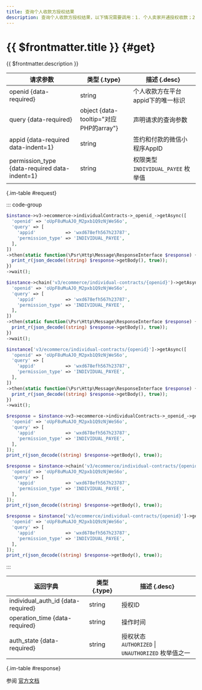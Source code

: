 ```yaml
---
title: 查询个人收款方授权结果
description: 查询个人收款方授权结果，以下情况需要调用：1. 个人卖家开通授权收款；2. 交易下单前，需要individual_auth_id
---
```


# {{ $frontmatter.title }} {#get}

{{ $frontmatter.description }}

| 请求参数 | 类型 {.type} | 描述 {.desc}
| --- | --- | ---
| openid {data-required} | string | 个人收款方在平台appid下的唯一标识
| query {data-required} | object {data-tooltip="对应PHP的array"} | 声明请求的查询参数
| appid {data-required data-indent=1} | string | 签约和付款的微信小程序AppID
| permission_type {data-required data-indent=1} | string | 权限类型<br/>`INDIVIDUAL_PAYEE` 枚举值

{.im-table #request}

::: code-group

```php [异步纯链式]
$instance->v3->ecommerce->individualContracts->_openid_->getAsync([
  'openid' => 'oUpF8uMuAJO_M2pxb1Q9zNjWeS6o',
  'query' => [
    'appid'           => 'wxd678efh567h23787',
    'permission_type' => 'INDIVIDUAL_PAYEE',
  ],
])
->then(static function(\Psr\Http\Message\ResponseInterface $response) {
  print_r(json_decode((string) $response->getBody(), true));
})
->wait();
```

```php [异步声明式]
$instance->chain('v3/ecommerce/individual-contracts/{openid}')->getAsync([
  'openid' => 'oUpF8uMuAJO_M2pxb1Q9zNjWeS6o',
  'query' => [
    'appid'           => 'wxd678efh567h23787',
    'permission_type' => 'INDIVIDUAL_PAYEE',
  ],
])
->then(static function(\Psr\Http\Message\ResponseInterface $response) {
  print_r(json_decode((string) $response->getBody(), true));
})
->wait();
```

```php [异步属性式]
$instance['v3/ecommerce/individual-contracts/{openid}']->getAsync([
  'openid' => 'oUpF8uMuAJO_M2pxb1Q9zNjWeS6o',
  'query' => [
    'appid'           => 'wxd678efh567h23787',
    'permission_type' => 'INDIVIDUAL_PAYEE',
  ],
])
->then(static function(\Psr\Http\Message\ResponseInterface $response) {
  print_r(json_decode((string) $response->getBody(), true));
})
->wait();
```

```php [同步纯链式]
$response = $instance->v3->ecommerce->individualContracts->_openid_->get([
  'openid' => 'oUpF8uMuAJO_M2pxb1Q9zNjWeS6o',
  'query' => [
    'appid'           => 'wxd678efh567h23787',
    'permission_type' => 'INDIVIDUAL_PAYEE',
  ],
]);
print_r(json_decode((string) $response->getBody(), true));
```

```php [同步声明式]
$response = $instance->chain('v3/ecommerce/individual-contracts/{openid}')->get([
  'openid' => 'oUpF8uMuAJO_M2pxb1Q9zNjWeS6o',
  'query' => [
    'appid'           => 'wxd678efh567h23787',
    'permission_type' => 'INDIVIDUAL_PAYEE',
  ],
]);
print_r(json_decode((string) $response->getBody(), true));
```

```php [同步属性式]
$response = $instance['v3/ecommerce/individual-contracts/{openid}']->get([
  'openid' => 'oUpF8uMuAJO_M2pxb1Q9zNjWeS6o',
  'query' => [
    'appid'           => 'wxd678efh567h23787',
    'permission_type' => 'INDIVIDUAL_PAYEE',
  ],
]);
print_r(json_decode((string) $response->getBody(), true));
```

:::

| 返回字典 | 类型 {.type} | 描述 {.desc}
| --- | --- | ---
| individual_auth_id {data-required} | string | 授权ID
| operation_time {data-required} | string | 操作时间
| auth_state {data-required} | string | 授权状态<br/>`AUTHORIZED` \| `UNAUTHORIZED` 枚举值之一

{.im-table #response}

参阅 [官方文档](https://pay.weixin.qq.com/docs/merchant/apis/personal-collections/query-contracts.html)
